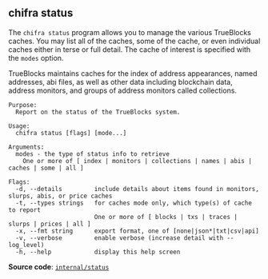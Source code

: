 ## chifra status

The `chifra status` program allows you to manage the various TrueBlocks caches. You may list all of the caches, some of the cache, or even individual caches either in terse or full detail. The cache of interest is specified with the `modes` option.

TrueBlocks maintains caches for the index of address appearances, named addresses, abi files, as well as other data including blockchain data, address monitors, and groups of address monitors called collections.

```[plaintext]
Purpose:
  Report on the status of the TrueBlocks system.

Usage:
  chifra status [flags] [mode...]

Arguments:
  modes - the type of status info to retrieve
	One or more of [ index | monitors | collections | names | abis | caches | some | all ]

Flags:
  -d, --details         include details about items found in monitors, slurps, abis, or price caches
  -t, --types strings   for caches mode only, which type(s) of cache to report
                        One or more of [ blocks | txs | traces | slurps | prices | all ]
  -x, --fmt string      export format, one of [none|json*|txt|csv|api]
  -v, --verbose         enable verbose (increase detail with --log_level)
  -h, --help            display this help screen
```

**Source code**: [`internal/status`](https://github.com/TrueBlocks/trueblocks-core/tree/master/src/apps/chifra/internal/status)

